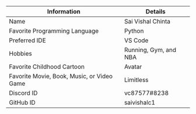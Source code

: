 | Information                     | Details                                   |
|---------------------------------|-------------------------------------------|
| Name                            | Sai Vishal Chinta                         |
| Favorite Programming Language   | Python                                    |
| Preferred IDE                   | VS Code                                   |
| Hobbies                         | Running, Gym, and NBA                     |
| Favorite Childhood Cartoon      | Avatar                                    |
| Favorite Movie, Book, Music, or Video Game | Limitless                          |
| Discord ID                      | vc87577#8238                              |
| GitHub ID                       | saivishalc1                               |

